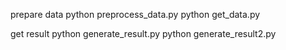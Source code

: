 prepare data
    python preprocess_data.py
    python get_data.py

get result
    python generate_result.py
    python generate_result2.py